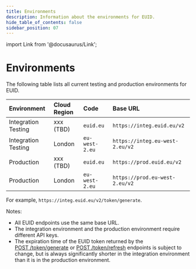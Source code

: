 ```yaml
---
title: Environments
description: Information about the environments for EUID.
hide_table_of_contents: false
sidebar_position: 07
---
```


import Link from '@docusaurus/Link';

# Environments

The following table lists all current testing and production environments for EUID.

| Environment | Cloud Region | Code | Base URL |
| :--- | :--- | :--- | :--- |
| Integration Testing | xxx (TBD) | `euid.eu` | `https://integ.euid.eu/v2` |
| Integration Testing | London | `eu-west-2.eu` | `https://integ.eu-west-2.eu/v2` |
| Production | xxx (TBD) | `euid.eu` | `https://prod.euid.eu/v2` |
| Production | London | `eu-west-2.eu` | `https://prod.eu-west-2.eu/v2` |

For example, `https://integ.euid.eu/v2/token/generate`.

Notes:

- All EUID endpoints use the same base URL.
- The integration environment and the production environment require different <Link href="../ref-info/glossary-uid#gl-api-key">API keys</Link>.
- The expiration time of the <Link href="../ref-info/glossary-uid#gl-euid-token">EUID token</Link> returned by the [POST&nbsp;/token/generate](../endpoints/post-token-generate.md) or [POST&nbsp;/token/refresh](../endpoints/post-token-refresh.md) endpoints is subject to change, but is always significantly shorter in the integration environment than it is in the production environment.
